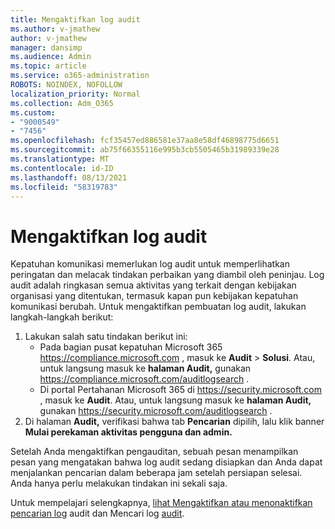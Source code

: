 ```yaml
---
title: Mengaktifkan log audit
ms.author: v-jmathew
author: v-jmathew
manager: dansimp
ms.audience: Admin
ms.topic: article
ms.service: o365-administration
ROBOTS: NOINDEX, NOFOLLOW
localization_priority: Normal
ms.collection: Adm_O365
ms.custom:
- "9000549"
- "7456"
ms.openlocfilehash: fcf35457ed886581e37aa8e58df46898775d6651
ms.sourcegitcommit: ab75f66355116e995b3cb5505465b31989339e28
ms.translationtype: MT
ms.contentlocale: id-ID
ms.lasthandoff: 08/13/2021
ms.locfileid: "58319783"
---
```

# <a name="enable-the-audit-log"></a>Mengaktifkan log audit

Kepatuhan komunikasi memerlukan log audit untuk memperlihatkan peringatan dan melacak tindakan perbaikan yang diambil oleh peninjau. Log audit adalah ringkasan semua aktivitas yang terkait dengan kebijakan organisasi yang ditentukan, termasuk kapan pun kebijakan kepatuhan komunikasi berubah. Untuk mengaktifkan pembuatan log audit, lakukan langkah-langkah berikut:

1. Lakukan salah satu tindakan berikut ini:
   - Pada bagian pusat kepatuhan Microsoft 365 <https://compliance.microsoft.com> , masuk ke **Audit** \> **Solusi**. Atau, untuk langsung masuk ke **halaman Audit,** gunakan <https://compliance.microsoft.com/auditlogsearch> .
   - Di portal Pertahanan Microsoft 365 di <https://security.microsoft.com> , masuk ke **Audit**. Atau, untuk langsung masuk ke **halaman Audit,** gunakan <https://security.microsoft.com/auditlogsearch> .
2. Di halaman **Audit,** verifikasi bahwa tab **Pencarian** dipilih, lalu klik banner **Mulai perekaman aktivitas pengguna dan admin.**

Setelah Anda mengaktifkan pengauditan, sebuah pesan menampilkan pesan yang mengatakan bahwa log audit sedang disiapkan dan Anda dapat menjalankan pencarian dalam beberapa jam setelah persiapan selesai. Anda hanya perlu melakukan tindakan ini sekali saja.

Untuk mempelajari selengkapnya, [lihat Mengaktifkan atau menonaktifkan pencarian log](https://docs.microsoft.com/microsoft-365/compliance/turn-audit-log-search-on-or-off) audit dan Mencari log [audit](https://docs.microsoft.com/microsoft-365/compliance/search-the-audit-log-in-security-and-compliance).

